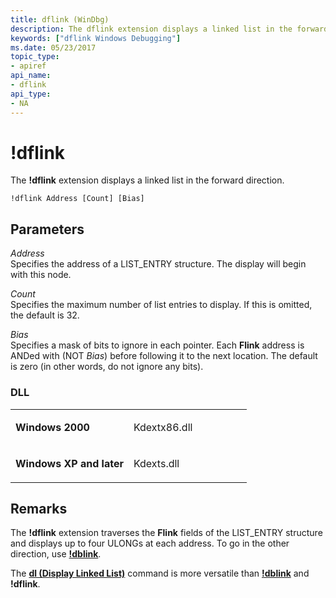 ```yaml
---
title: dflink (WinDbg)
description: The dflink extension displays a linked list in the forward direction.
keywords: ["dflink Windows Debugging"]
ms.date: 05/23/2017
topic_type:
- apiref
api_name:
- dflink
api_type:
- NA
---
```


# !dflink


The **!dflink** extension displays a linked list in the forward direction.

```dbgcmd
!dflink Address [Count] [Bias]  
```

## <span id="ddk__dflink_dbg"></span><span id="DDK__DFLINK_DBG"></span>Parameters


<span id="_______Address______"></span><span id="_______address______"></span><span id="_______ADDRESS______"></span> *Address*   
Specifies the address of a LIST\_ENTRY structure. The display will begin with this node.

<span id="_______Count______"></span><span id="_______count______"></span><span id="_______COUNT______"></span> *Count*   
Specifies the maximum number of list entries to display. If this is omitted, the default is 32.

<span id="_______Bias______"></span><span id="_______bias______"></span><span id="_______BIAS______"></span> *Bias*   
Specifies a mask of bits to ignore in each pointer. Each **Flink** address is ANDed with (NOT *Bias*) before following it to the next location. The default is zero (in other words, do not ignore any bits).

### <span id="DLL"></span><span id="dll"></span>DLL

<table>
<colgroup>
<col width="50%" />
<col width="50%" />
</colgroup>
<tbody>
<tr class="odd">
<td align="left"><p><strong>Windows 2000</strong></p></td>
<td align="left"><p>Kdextx86.dll</p></td>
</tr>
<tr class="even">
<td align="left"><p><strong>Windows XP and later</strong></p></td>
<td align="left"><p>Kdexts.dll</p></td>
</tr>
</tbody>
</table>

 

## Remarks

The **!dflink** extension traverses the **Flink** fields of the LIST\_ENTRY structure and displays up to four ULONGs at each address. To go in the other direction, use [**!dblink**](-dblink.md).

The [**dl (Display Linked List)**](dl--display-linked-list-.md) command is more versatile than [**!dblink**](-dblink.md) and **!dflink**.

 

 






